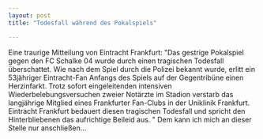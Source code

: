 ```yaml
---
layout: post
title: "Todesfall während des Pokalspiels"

---
```


Eine traurige Mitteilung von Eintracht Frankfurt: "Das gestrige Pokalspiel gegen den FC Schalke 04 wurde durch einen tragischen Todesfall überschattet. Wie nach dem Spiel durch die Polizei bekannt wurde, erlitt ein 53jähriger Eintracht-Fan Anfangs des Spiels auf der Gegentribüne einen Herzinfarkt. Trotz sofort eingeleitenden intensiven Wiederbelebungsversuchen zweier Notärzte im Stadion verstarb das langjährige Mitglied eines Frankfurter Fan-Clubs in der Uniklinik Frankfurt. Eintracht Frankfurt bedauert diesen tragischen Todesfall und spricht den Hinterbliebenen das aufrichtige Beileid aus. " Dem kann ich mich an dieser Stelle nur anschließen...


